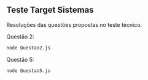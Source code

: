 ## Teste Target Sistemas

Resoluções das questões propostas no teste técnico.

Questão 2: 

````cmd
node Questao2.js
````

Questão 5: 

````cmd
node Questao5.js
````

